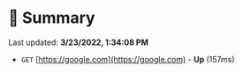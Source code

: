 # 📖 Summary
Last updated: **3/23/2022, 1:34:08 PM**

- `GET` [https://google.com](https://google.com) - **Up** (157ms)
